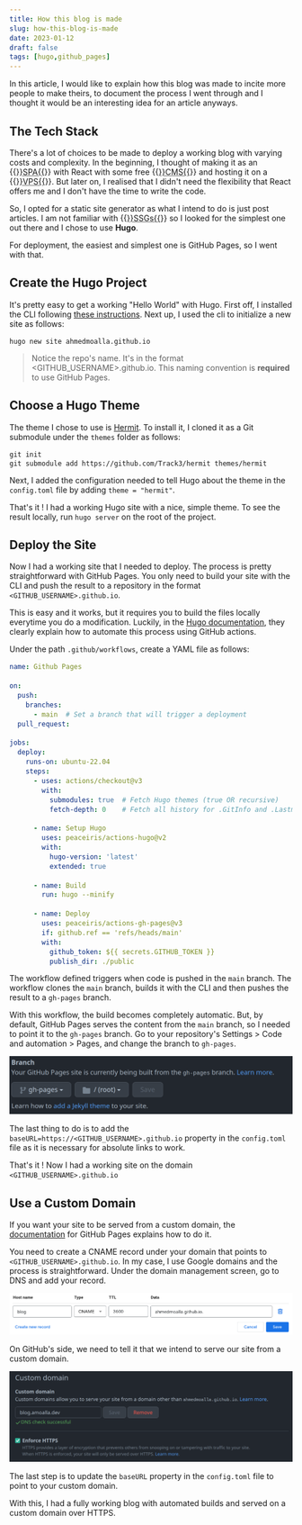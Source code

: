 ```yaml
---
title: How this blog is made
slug: how-this-blog-is-made
date: 2023-01-12
draft: false
tags: [hugo,github_pages]
---
```


In this article, I would like to explain how this blog was made to incite more people to make theirs, 
to document the process I went through and I thought it would be an interesting idea for an article anyways.

## The Tech Stack

There's a lot of choices to be made to deploy a working blog with varying costs and complexity. 
In the beginning, I thought of making it as an {{<abbr title="Single Page Application">}}SPA{{</abbr>}} with React 
with some free {{<abbr title="Content Management System">}}CMS{{</abbr>}} and hosting it on a {{<abbr title="Virtual Private Server">}}VPS{{</abbr>}}. 
But later on, I realised that I didn't need the flexibility that React offers me and I don't have the time to write the code.

So, I opted for a static site generator as what I intend to do is just post articles. 
I am not familiar with {{<abbr title="Static Site Generators">}}SSGs{{</abbr>}} so I looked for the simplest one out there and I chose to use **Hugo**.

For deployment, the easiest and simplest one is GitHub Pages, so I went with that.

## Create the Hugo Project

It's pretty easy to get a working "Hello World" with Hugo. First off, I installed the CLI following [these instructions](https://gohugo.io/installation/).
Next up, I used the cli to initialize a new site as follows:
```shell
hugo new site ahmedmoalla.github.io
```
> Notice the repo's name. It's in the format <GITHUB_USERNAME>.github.io. This naming convention is **required** to use GitHub Pages.

## Choose a Hugo Theme

The theme I chose to use is [Hermit](https://hugo-theme-hermit.netlify.app/). 
To install it, I cloned it as a Git submodule under the `themes` folder as follows:
```shell
git init
git submodule add https://github.com/Track3/hermit themes/hermit
```
Next, I added the configuration needed to tell Hugo about the theme in the `config.toml` file by adding `theme = "hermit"`.

That's it ! I had a working Hugo site with a nice, simple theme. To see the result locally, run `hugo server` on the root of the project.

## Deploy the Site

Now I had a working site that I needed to deploy. The process is pretty straightforward with GitHub Pages. 
You only need to build your site with the CLI and push the result to a repository in the format `<GITHUB_USERNAME>.github.io`.

This is easy and it works, but it requires you to build the files locally everytime you do a modification. 
Luckily, in the [Hugo documentation](https://gohugo.io/hosting-and-deployment/hosting-on-github/), they clearly explain how to automate this process using GitHub actions.

Under the path `.github/workflows`, create a YAML file as follows:
```yaml
name: Github Pages

on:
  push:
    branches:
      - main  # Set a branch that will trigger a deployment
  pull_request:

jobs:
  deploy:
    runs-on: ubuntu-22.04
    steps:
      - uses: actions/checkout@v3
        with:
          submodules: true  # Fetch Hugo themes (true OR recursive)
          fetch-depth: 0    # Fetch all history for .GitInfo and .Lastmod

      - name: Setup Hugo
        uses: peaceiris/actions-hugo@v2
        with:
          hugo-version: 'latest'
          extended: true

      - name: Build
        run: hugo --minify

      - name: Deploy
        uses: peaceiris/actions-gh-pages@v3
        if: github.ref == 'refs/heads/main'
        with:
          github_token: ${{ secrets.GITHUB_TOKEN }}
          publish_dir: ./public
```
The workflow defined triggers when code is pushed in the `main` branch. 
The workflow clones the `main` branch, builds it with the CLI and then pushes the result to a `gh-pages` branch.

With this workflow, the build becomes completely automatic. 
But, by default, GitHub Pages serves the content from the `main` branch, so I needed to point it to the `gh-pages` branch.
Go to your repository's Settings > Code and automation > Pages, and change the branch to `gh-pages`.

![Change target branch](change_branch.png)

The last thing to do is to add the `baseURL=https://<GITHUB_USERNAME>.github.io` property in the `config.toml` file as it is necessary for absolute links to work.

That's it ! Now I had a working site on the domain `<GITHUB_USERNAME>.github.io`

## Use a Custom Domain

If you want your site to be served from a custom domain, the [documentation](https://docs.github.com/en/pages/configuring-a-custom-domain-for-your-github-pages-site) 
for GitHub Pages explains how to do it.

You need to create a CNAME record under your domain that points to `<GITHUB_USERNAME>.github.io`. In my case, I use Google
domains and the process is straightforward. Under the domain management screen, go to DNS and add your record.

![Create a CNAME record](create_cname_record.png)

On GitHub's side, we need to tell it that we intend to serve our site from a custom domain.

![Create a CNAME record](custom_domain.png)

The last step is to update the `baseURL` property in the `config.toml` file to point to your custom domain.

With this, I had a fully working blog with automated builds and served on a custom domain over HTTPS.